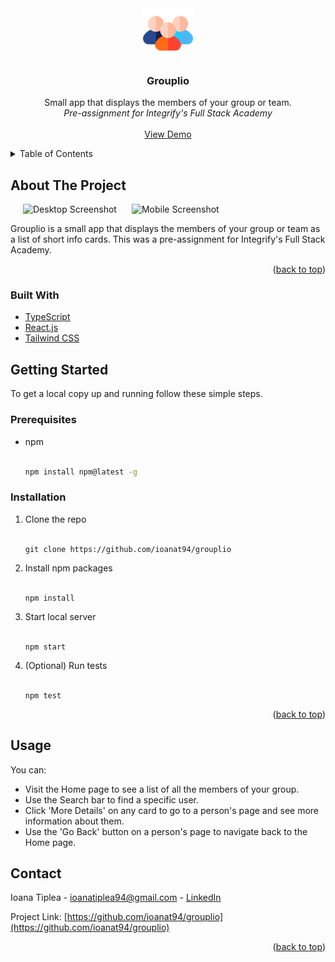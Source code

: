 <div id="top"></div>

<div align="center">
  <a href="https://github.com/ioanat94/grouplio">
    <img src="src/assets/images/group.png" alt="Logo" width="80" height="80">
  </a>

  <h3 align="center">Grouplio</h3>

  <p align="center">
    Small app that displays the members of your group or team.
    <br />
    <em>Pre-assignment for Integrify's Full Stack Academy</em>
    <br />
    <br />
    <a href="https://willowy-yeot-f9970d.netlify.app/">View Demo</a>
  </p>
</div>

<!-- TABLE OF CONTENTS -->
<details>
  <summary>Table of Contents</summary>
  <ol>
    <li>
      <a href="#about-the-project">About The Project</a>
      <ul>
        <li><a href="#built-with">Built With</a></li>
      </ul>
    </li>
    <li>
      <a href="#getting-started">Getting Started</a>
      <ul>
        <li><a href="#prerequisites">Prerequisites</a></li>
        <li><a href="#installation">Installation</a></li>
      </ul>
    </li>
    <li><a href="#contact">Contact</a></li>
  </ol>
</details>

<!-- ABOUT THE PROJECT -->
## About The Project
<p float="left">
  <img src="https://i.ibb.co/pjhpTT9/screely-desktop.png" alt="Desktop Screenshot" width="700" height="auto" hspace="20">
  <img src="https://i.ibb.co/f84V2Zg/screely-mobile.png" alt="Mobile Screenshot" width="auto" height="489">
</p>

Grouplio is a small app that displays the members of your group or team as a list of short info cards. This was a pre-assignment for Integrify's Full Stack Academy.

<p align="right">(<a href="#top">back to top</a>)</p>

### Built With

* [TypeScript](https://www.typescriptlang.org/)
* [React.js](https://reactjs.org/)
* [Tailwind CSS](https://tailwindcss.com/)

<!-- GETTING STARTED -->
## Getting Started

To get a local copy up and running follow these simple steps.

### Prerequisites

* npm  
  <br /> 
  ```sh
  npm install npm@latest -g
  ```

### Installation

1. Clone the repo  
   <br /> 
   ```
   git clone https://github.com/ioanat94/grouplio
   ```
2. Install npm packages  
   <br /> 
   ```
   npm install  
   ```
3. Start local server   
   <br /> 
   ```
   npm start  
   ```
4. (Optional) Run tests   
   <br /> 
   ```
   npm test  
   ```

<p align="right">(<a href="#top">back to top</a>)</p>

<!-- USAGE EXAMPLES -->
## Usage

You can:
  - Visit the Home page to see a list of all the members of your group.
  - Use the Search bar to find a specific user.
  - Click 'More Details' on any card to go to a person's page and see more information about them.
  - Use the 'Go Back' button on a person's page to navigate back to the Home page.

<!-- CONTACT -->
## Contact

Ioana Tiplea - ioanatiplea94@gmail.com  - [LinkedIn](https://www.linkedin.com/in/ioana-tiplea/)

Project Link: [https://github.com/ioanat94/grouplio](https://github.com/ioanat94/grouplio)

<p align="right">(<a href="#top">back to top</a>)</p>
